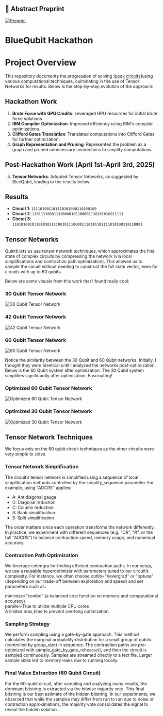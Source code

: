 ## 📄 Abstract Preprint

[![Preprint](abstract_preview.png)](preprint.pdf)

# BlueQubit Hackathon
# Project Overview

This repository documents the progression of solving [[peak circuits](https://arxiv.org/abs/2404.14493)]using various computational techniques, culminating in the use of Tensor Networks for results. Below is the step-by-step evolution of the approach:

## Hackathon Work
1. **Brute Force with GPU Credits**: Leveraged GPU resources for initial brute force solutions.
2. **IBM Compiler Optimization**: Improved efficiency using IBM's compiler optimizations.
3. **Clifford Gates Translation**: Translated computations into Clifford Gates for further optimization.
4. **Graph Representation and Pruning**: Represented the problem as a graph and pruned unnecessary connections to simplify computations.

## Post-Hackathon Work (April 1st–April 3rd, 2025)
5. **Tensor Networks**: Adopted Tensor Networks, as suggested by BlueQubit, leading to the results below.

## Results

- **Circuit 1**: `111101001101110101000110100100`  
- **Circuit 2**: `110111100011100000101100001110101010011111`  
- **Circuit 3**: `110101001011010101111001011100001110101101111010100110110001`  

## Tensor Networks

Quimb lets us use tensor network techniques, which approximates the final state of complex circuits by compressing the network (via local simplifications and contraction path optimization). This allowed us to sample the circuit without needing to construct the full state vector, even for circuits with up to 60 qubits.

Below are some visuals from this work that I found really cool:

### 30 Qubit Tensor Network

![30 Qubit Tensor Network](/tensor_networks/tensor_network_graphs/30qubit_tensor_network.png)

### 42 Qubit Tensor Network

![42 Qubit Tensor Network](/tensor_networks/tensor_network_graphs/42qubit_tensor_network.png)

### 60 Qubit Tensor Network

![60 Qubit Tensor Network](/tensor_networks/tensor_network_graphs/60qubit_tensor_network.png)

Notice the similarity between the 30 Qubit and 60 Qubit networks. Initially, I thought they were identical until I analyzed the networks post-optimization. Below is the 60 Qubit system after optimization. The 30 Qubit system simplifies significantly after optimization. Fascinating!

### Optimized 60 Qubit Tensor Network

![Optimized 60 Qubit Tensor Network](/parameter_tuning_graphs/ADCRS.png)

### Optimized 30 Qubit Tensor Network

![Optimized 30 Qubit Tensor Network](/parameter_tuning_graphs/ADCRS_30.png)

## Tensor Network Techniques

We focus only on the 60 qubit circuit techniques as the other circuits were very simple to solve.

### Tensor Network Simplification

The circuit’s tensor network is simplified using a sequence of local simplification methods controlled by the simplify_sequence parameter. For example, using "ADCRS" applies:

- A: Antidiagonal gauge
- D: Diagonal reduction
- C: Column reduction
- R: Rank simplification
- S: Split simplification

The order matters since each operation transforms the network differently. In practice, we experiment with different sequences (e.g. "CR", "R", or the full "ADCRS") to balance contraction speed, memory usage, and numerical accuracy.

### Contraction Path Optimization

We leverage cotengra for finding efficient contraction paths. In our setup, we use a reusable hyperoptimizer with parameters tuned to our circuit’s complexity. For instance, we often choose optlib="nevergrad" or "optuna" (depending on our trade-off between exploration and speed) and set parameters such as:

minimize="combo" (a balanced cost function on memory and computational accuracy)  
parallel=True to utilize multiple CPU cores  
A limited max_time to prevent overlong optimization  

### Sampling Strategy

We perform sampling using a gate-by-gate approach. This method calculates the marginal probability distribution for a small group of qubits (controlled by group_size) in sequence. The contraction paths are pre-optimized with sample_gate_by_gate_rehearse(), and then the circuit is sampled continuously.
Samples are streamed directly to a text file. Larger sample sizes led to memory leaks due to running locally.

### Final Value Extraction (60 Qubit Circuit)

For the 60-qubit circuit, after sampling and analyzing many results, the dominant bitstring is extracted via the bitwise majority vote. This final bitstring is our best estimate of the hidden bitstring. In our experiments, we observed that while the samples may differ from run to run due to noise or contraction approximations, the majority vote consolidates the signal to reveal the hidden solution.
